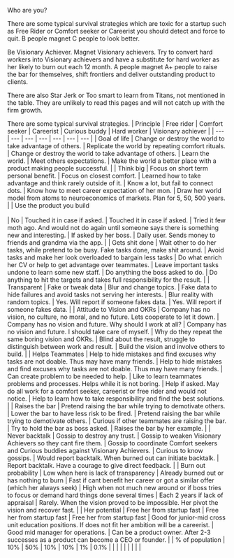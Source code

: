 Who are you?

There are some typical survival strategies which are toxic for a startup such as Free Rider or Comfort seeker or Careerist you should detect and force to quit. B people magnet C people to look better.

Be Visionary Achiever. Magnet Visionary achievers. Try to convert hard workers into Visionary achievers and have a substitute for hard worker as her likely to burn out each 12 month. A people magnet A+ people to raise the bar for themselves, shift frontiers and deliver outstanding product to clients.

There are also Star Jerk or Too smart to learn from Titans, not mentioned in the table. They are unlikely to read this pages and will not catch up with the firm growth.

There are some typical survival strategies.
| Principle | Free rider | Comfort seeker | Careerist | Curious buddy | Hard worker | Visionary achiever |
| --- | --- | --- | --- | --- | --- | --- |
| Goal of life | Change or destroy the world to take advantage of others. | Replicate the world by repeating comfort rituals. | Change or destroy the world to take advantage of others. | Learn the world. | Meet others expectations. | Make the world a better place with a product making people successful. |
| Think big | Focus on short term personal benefit. | Focus on closest comfort. | Learned how to take advantage and think rarely outside of it. | Know a lot, but fail to connect dots. | Know how to meet career expectation of her mon. | Draw her world model from atoms to neuroeconomics of markets. Plan for 5, 50, 500 years. |
| Use the product you build<br/><br/> | No | Touched it in case if asked. | Touched it in case if asked. | Tried it few moth ago. And would not do again until someone says there is something new and interesting. | If asked by her boss. | Daily user. Sends money to friends and grandma via the app. |
| Gets shit done | Wait other to do her tasks, while pretend to be busy. Fake tasks done, make shit around. | Avoid tasks and make her look overloaded to bargain less tasks | Do what enrich her CV or help to get advantage over teammates. | Leave important tasks undone to learn some new staff. | Do anything the boss asked to do. | Do anything to hit the targets and takes full responsibility for the result. |
| Transparent | Fake or tweak data | Blur and change topics. | Fake data to hide failures and avoid tasks not serving her interests. | Blur reality with random topics. | Yes. Will report if someone fakes data. | Yes. Will report if someone fakes data. |
| Attitude to Vision and OKRs | Company has no vision, no culture, no moral, and no future. Lets cooperate to let it down. | Company has no vision and future. Why should I work at all? | Company has no vision and future. I should take care of myself. | Why do they repeat the same boring vision and OKRs. | Blind about the result, struggle to distinguish between work and result. | Build the vision and involve others to build. |
| Helps Teammates | Help to hide mistakes and find excuses why tasks are not doable. Thus may have many friends. | Help to hide mistakes and find excuses why tasks are not doable. Thus may have many friends. | Can create problem to be needed to help. | Like to learn teammates problems and processes. Helps while it is not boring. | Help if asked. May do all work for a comfort seeker, careerist or free rider and would not notice. | Help to learn how to take responsibility and find the best solutions. |
| Raises the bar | Pretend raising the bar while trying to demotivate others. | Lower the bar to have less risk to be fired. | Pretend raising the bar while trying to demotivate others. | Curious if other teammates are raising the bar. | Try to hold the bar as boss asked. | Raises the bar by her example. |
| Never backtalk | Gossip to destroy any trust. | Gossip to weaken Visionary Achievers so they cant fire them. | Gossip to coordinate Comfort seekers and Curious buddies against Visionary Achievers. | Curious to know gossips. | Would report backtalk. When burned out can initiate backtalk. | Report backtalk. Have a courage to give direct feedback. |
| Burn out probability | Low when here is lack of transparency | Already burned out or has nothing to burn | Fast if cant benefit her career or got a similar offer (which her always seek) | High when not much new around or if boss tries to focus or demand hard things done several times | Each 2 years if lack of appraisal | Rarely. When the vision proved to be impossible. Her pivot the vision and recover fast. |
| Her potential | Free her from startup fast | Free her from startup fast | Free her from startup fast | Good for junior-mid cross unit education positions. If does not fit her ambition will be a careerist. | Good mid manager for operations. | Can be a product owner. After 2-3 successes as a product can become a CEO or founder. |
| % of population | 10% | 50% | 10% | 10% | 1% | 0.1% |
| | | | | | | |
